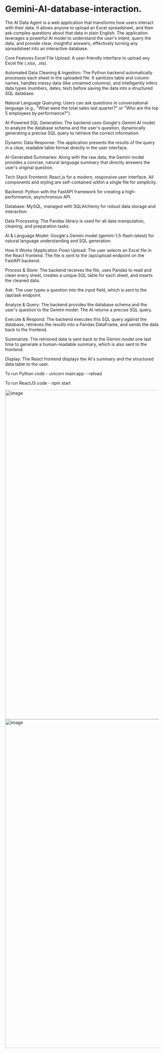 # Gemini-AI-database-interaction.
The AI Data Agent is a web application that transforms how users interact with their data. It allows anyone to upload an Excel spreadsheet, and then ask complex questions about that data in plain English. The application leverages a powerful AI model to understand the user's intent, query the data, and provide clear, insightful answers, effectively turning any spreadsheet into an interactive database.

Core Features
Excel File Upload: A user-friendly interface to upload any Excel file (.xlsx, .xls).

Automated Data Cleaning & Ingestion: The Python backend automatically processes each sheet in the uploaded file. It sanitizes table and column names, handles messy data (like unnamed columns), and intelligently infers data types (numbers, dates, text) before saving the data into a structured SQL database.

Natural Language Querying: Users can ask questions in conversational language (e.g., "What were the total sales last quarter?" or "Who are the top 5 employees by performance?").

AI-Powered SQL Generation: The backend uses Google's Gemini AI model to analyze the database schema and the user's question, dynamically generating a precise SQL query to retrieve the correct information.

Dynamic Data Response: The application presents the results of the query in a clear, readable table format directly in the user interface.

AI-Generated Summaries: Along with the raw data, the Gemini model provides a concise, natural language summary that directly answers the user's original question.

Tech Stack
Frontend: React.js for a modern, responsive user interface. All components and styling are self-contained within a single file for simplicity.

Backend: Python with the FastAPI framework for creating a high-performance, asynchronous API.

Database: MySQL, managed with SQLAlchemy for robust data storage and interaction.

Data Processing: The Pandas library is used for all data manipulation, cleaning, and preparation tasks.

AI & Language Model: Google's Gemini model (gemini-1.5-flash-latest) for natural language understanding and SQL generation.

How It Works (Application Flow)
Upload: The user selects an Excel file in the React frontend. The file is sent to the /api/upload endpoint on the FastAPI backend.

Process & Store: The backend receives the file, uses Pandas to read and clean every sheet, creates a unique SQL table for each sheet, and inserts the cleaned data.

Ask: The user types a question into the input field, which is sent to the /api/ask endpoint.

Analyze & Query: The backend provides the database schema and the user's question to the Gemini model. The AI returns a precise SQL query.

Execute & Respond: The backend executes this SQL query against the database, retrieves the results into a Pandas DataFrame, and sends the data back to the frontend.

Summarize: The retrieved data is sent back to the Gemini model one last time to generate a human-readable summary, which is also sent to the frontend.

Display: The React frontend displays the AI's summary and the structured data table to the user.


To run Python code - uvicorn main:app --reload

To run ReactJS code - npm start

<img width="1920" height="1079" alt="image" src="https://github.com/user-attachments/assets/964192f2-6844-4e10-8f22-3d4cdd0e6149" />
<img width="1894" height="1077" alt="image" src="https://github.com/user-attachments/assets/ac5672e8-1da6-45a3-9fc0-34f840fd72dc" />


